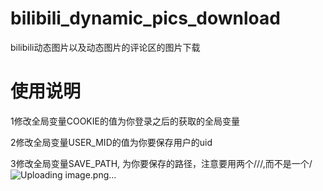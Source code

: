# bilibili_dynamic_pics_download
bilibili动态图片以及动态图片的评论区的图片下载
# 使用说明
1修改全局变量COOKIE的值为你登录之后的获取的全局变量

2修改全局变量USER_MID的值为你要保存用户的uid

3修改全局变量SAVE_PATH, 为你要保存的路径，注意要用两个///,而不是一个/![Uploading image.png…]()


